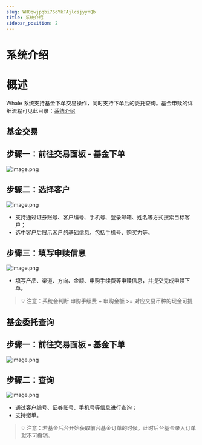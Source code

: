 ```yaml
---
slug: WH0qwjpqbi76oYkFAjlcsjyynQb
title: 系统介绍
sidebar_position: 2
---
```



# 系统介绍


# 概述


Whale 系统支持基金下单交易操作，同时支持下单后的委托查询。基金申赎的详细流程可见此目录：[系统介绍](https://longbridge.feishu.cn/wiki/R1lWwBSSFiWgUAkUJKScIOXrn6d?from=from_copylink)


## 基金交易


## 步骤一：前往交易面板 - 基金下单


![image.png](/assets/5bc3ed7d08cc7de8cc507bb662d12075.png)


## 步骤二：选择客户


![image.png](/assets/4049bcda29709b6f8cf46c5c031efb78.png)

- 支持通过证券账号、客户编号、手机号、登录邮箱、姓名等方式搜索目标客户；
- 选中客户后展示客户的基础信息，包括手机号、购买力等。

## 步骤三：填写申赎信息


![image.png](/assets/65404cb14e9ab5224e858c2f7399a2ba.png)

- 填写产品、渠道、方向、金额、申购手续费等申赎信息，并提交完成申赎下单。

> 💡 注意：系统会判断 申购手续费 + 申购金额 >= 对应交易币种的现金可提


## 基金委托查询


## 步骤一：前往交易面板 - 基金下单


![image.png](/assets/92383dc9fc1e6728f4adb842cbc11a2c.png)


## 步骤二：查询


![image.png](/assets/70b44e163a87e1a857c30430932f0f23.png)

- 通过客户编号、证券账号、手机号等信息进行查询；
- 支持撤单。

> 💡 注意：若基金后台开始获取前台基金订单的时候。此时后台基金录入订单就不可撤销。

